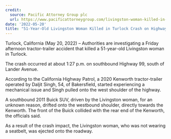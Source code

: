 ```yaml
---
credit:
  source: Pacific Attorney Group plc
  url: https://www.pacificattorneygroup.com/livingston-woman-killed-in-tractor-trailer-crash-on-highway-99-in-turlock/
date: '2022-05-20'
title: "51-Year-Old Livingston Woman Killed in Turlock Crash on Highway 99 near Lander Avenue"
---
```

Turlock, California (May 20, 2022) – Authorities are investigating a Friday afternoon tractor-trailer accident that killed a 51-year-old Livingston woman in Turlock.

The crash occurred at about 1:27 p.m. on southbound Highway 99, south of Lander Avenue.

According to the California Highway Patrol, a 2020 Kenworth tractor-trailer operated by Daljit Singh, 54, of Bakersfield, started experiencing a mechanical issue and Singh pulled onto the west shoulder of the highway.

A southbound 2011 Buick SUV, driven by the Livingston woman, for an unknown reason, drifted onto the westbound shoulder, directly towards the Kenworth. The front of the Buick collided with the rear end of the Kenworth, the officials said.

As a result of the crash impact, the Livingston woman, who was not wearing a seatbelt, was ejected onto the roadway.

